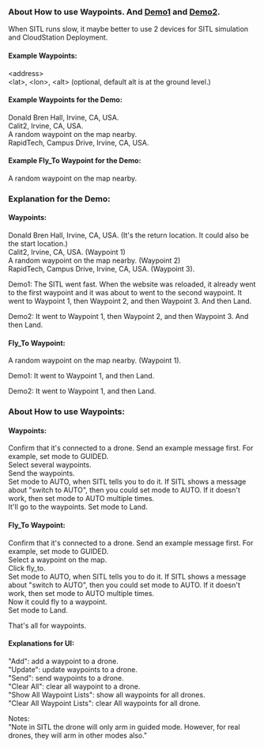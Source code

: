 

### About How to use Waypoints. And [Demo1](https://youtu.be/aSjZk-p0Dkg) and [Demo2](https://youtu.be/mtgL0nYEi3Y).

When SITL runs slow, it maybe better to use 2 devices for SITL simulation and CloudStation Deployment.

#### Example Waypoints:
\<address\> \
\<lat\>, \<lon\>, \<alt\> (optional, default alt is at the ground level.) 

#### Example Waypoints for the Demo: 
Donald Bren Hall, Irvine, CA, USA. \
Calit2, Irvine, CA, USA. \
A random waypoint on the map nearby. \
RapidTech, Campus Drive, Irvine, CA, USA. 

#### Example Fly_To Waypoint for the Demo: 
A random waypoint on the map nearby.

### Explanation for the Demo:

#### Waypoints:

Donald Bren Hall, Irvine, CA, USA. (It's the return location. It could also be the start location.) \
Calit2, Irvine, CA, USA. (Waypoint 1) \
A random waypoint on the map nearby. (Waypoint 2) \
RapidTech, Campus Drive, Irvine, CA, USA. (Waypoint 3).

Demo1: The SITL went fast. When the website was reloaded, it already went to the first waypoint and it was about to went to the second waypoint. It went to Waypoint 1, then Waypoint 2, and then Waypoint 3. And then Land.

Demo2: It went to Waypoint 1, then Waypoint 2, and then Waypoint 3. And then Land.

#### Fly_To Waypoint:

A random waypoint on the map nearby. (Waypoint 1).

Demo1: It went to Waypoint 1, and then Land.

Demo2: It went to Waypoint 1, and then Land.

### About How to use Waypoints:

#### Waypoints:

Confirm that it's connected to a drone. Send an example message first. For example, set mode to GUIDED. \
Select several waypoints. \
Send the waypoints. \
Set mode to AUTO, when SITL tells you to do it. If SITL shows a message about "switch to AUTO", then you could set mode to AUTO. If it doesn't work, then set mode to AUTO multiple times. \
It'll go to the waypoints.
Set mode to Land.

#### Fly_To Waypoint:

Confirm that it's connected to a drone. Send an example message first. For example, set mode to GUIDED. \
Select a waypoint on the map. \
Click fly_to. \
Set mode to AUTO, when SITL tells you to do it. If SITL shows a message about "switch to AUTO", then you could set mode to AUTO. If it doesn't work, then set mode to AUTO multiple times. \
Now it could fly to a waypoint. \
Set mode to Land.

That's all for waypoints.

#### Explanations for UI:
"Add": add a waypoint to a drone. \
"Update": update waypoints to a drone. \
"Send": send waypoints to a drone. \
"Clear All": clear all waypoint to a drone. \
"Show All Waypoint Lists": show all waypoints for all drones. \
"Clear All Waypoint Lists": clear All waypoints for all drone. 


Notes: \
"Note in SITL the drone will only arm in guided mode. However, for real drones, they will arm in other modes also."

